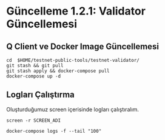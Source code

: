 # Güncelleme 1.2.1: Validator Güncellemesi

## Q Client ve Docker Image Güncellemesi
```
cd  $HOME/testnet-public-tools/testnet-validator/
git stash && git pull
git stash apply && docker-compose pull
docker-compose up -d
```

## Logları Çalıştırma
Oluşturduğumuz screen içerisinde logları çalıştıralım.
```
screen -r SCREEN_ADI
```

```
docker-compose logs -f --tail "100" 
```
